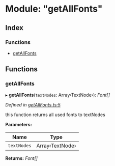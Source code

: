 
# Module: "getAllFonts"

## Index

### Functions

* [getAllFonts](_getallfonts_.md#getallfonts)

## Functions

###  getAllFonts

▸ **getAllFonts**(`textNodes`: Array‹TextNode›): *Font[]*

*Defined in [getAllFonts.ts:5](https://github.com/figma-plugin-helper-functions/figma-plugin-helpers/blob/7e97ef9/src/helpers/getAllFonts.ts#L5)*

this function returns all used fonts to textNodes

**Parameters:**

Name | Type |
------ | ------ |
`textNodes` | Array‹TextNode› |

**Returns:** *Font[]*
